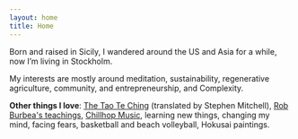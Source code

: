 ```yaml
---
layout: home
title: Home
---
```


Born and raised in Sicily, I wandered around the US and Asia for a while, now I’m living in
Stockholm.

My interests are mostly around meditation, sustainability, regenerative agriculture, community, and entrepreneurship, and Complexity.

**Other things I love**: [The Tao Te Ching](https://www.amazon.com/Tao-Te-Ching-Lao-Tzu/dp/0711236496) (translated by Stephen Mitchell), [Rob Burbea's teachings](https://notes.thespoken.one/rob-burbea), [Chillhop Music](https://www.youtube.com/watch?v=5yx6BWlEVcY), learning new things, changing my mind, facing fears, basketball and beach volleyball, Hokusai paintings.
